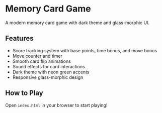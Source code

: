 # Memory Card Game

A modern memory card game with dark theme and glass-morphic UI.

## Features
- Score tracking system with base points, time bonus, and move bonus
- Move counter and timer
- Smooth card flip animations
- Sound effects for card interactions
- Dark theme with neon green accents
- Responsive glass-morphic design

## How to Play
Open `index.html` in your browser to start playing!
